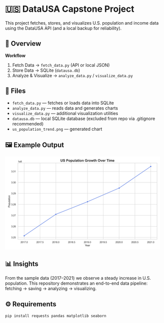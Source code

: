 # 🇺🇸 DataUSA Capstone Project

This project fetches, stores, and visualizes U.S. population and income data using the DataUSA API (and a local backup for reliability).

## 🧠 Overview
**Workflow**
1. Fetch Data → `fetch_data.py` (API or local JSON)  
2. Store Data → SQLite (`datausa.db`)  
3. Analyze & Visualize → `analyze_data.py` / `visualize_data.py`

## 🧩 Files
- `fetch_data.py` — fetches or loads data into SQLite  
- `analyze_data.py` — reads data and generates charts  
- `visualize_data.py` — additional visualization utilities  
- `datausa.db` — local SQLite database (excluded from repo via .gitignore recommended)  
- `us_population_trend.png` — generated chart

## 🖼️ Example Output
![US Population Trend](us_population_trend.png)

## 📊 Insights
From the sample data (2017–2021) we observe a steady increase in U.S. population. This repository demonstrates an end-to-end data pipeline: fetching → saving → analyzing → visualizing.

## ⚙️ Requirements
```bash
pip install requests pandas matplotlib seaborn
